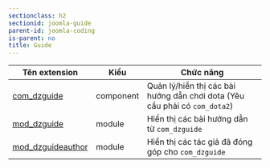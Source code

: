 ```yaml
---
sectionclass: h2
sectionid: joomla-guide
parent-id: joomla-coding
is-parent: no
title: Guide
---
```


| Tên extension | Kiểu | Chức năng |
|------------------|-------------------|-----------|
| [com_dzguide](https://bitbucket.org/dzdev/com_dzguide) | component | Quản lý/hiển thị các bài hướng dẫn chơi dota (Yêu cầu phải có `com_dota2`) |
| [mod_dzguide](https://bitbucket.org/dzdev/mod_dzguide) | module | Hiển thị các bài hướng dẫn từ `com_dzguide` |
| [mod_dzguideauthor](https://bitbucket.org/dzdev/mod_dzguideauthor) | module | Hiển thị các tác giả đã đóng góp cho `com_dzguide` |
